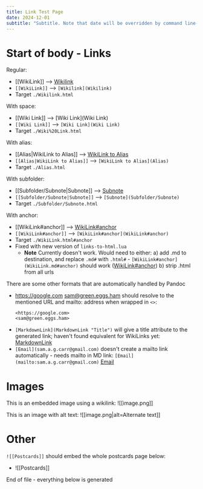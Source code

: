 ```yaml
---
title: Link Test Page
date: 2024-12-01
subtitle: "Subtitle. Note that date will be overridden by command line-set variable"
---
```


# Start of body - Links

Regular:
- [[WikiLink]] --> [Wikilink](Wikilink)
- `[[WikiLink]]` --> `[Wikilink](Wikilink)`
- Target `./Wikilink.html`

With space:
- [[Wiki Link]] --> [Wiki Link](Wiki Link)
- `[[Wiki Link]]` --> `[Wiki Link](Wiki Link)`
- Target `./Wiki%20Link.html`

With alias:
- [[Alias|WikiLink to Alias]] --> [WikiLink to Alias](Alias)
- `[[Alias|WikiLink to Alias]]` --> `[WikiLink to Alias](Alias)`
- Target `./Alias.html`

With subfolder:
- [[Subfolder/Subnote|Subnote]] --> [Subnote](Subfolder/Subnote)
- `[[Subfolder/Subnote|Subnote]]` --> `[Subnote](Subfolder/Subnote)`
- Target `./Subfolder/Subnote.html`

With anchor:
- [[WikiLink#anchor]] --> [WikiLink#anchor](WikiLink#anchor)
- `[[WikiLink#anchor]]` --> `[WikiLink#anchor](WikiLink#anchor)`
- Target `./WikiLink.html#anchor`
- Fixed with new version of `links-to-html.lua`
	- **Note** Currently doesn't work. Would need to either:
		a) add .md to destination, and replace `.md#` with `.html#` - `[WikiLink#anchor](WikiLink.md#anchor)` should work ([WikiLink#anchor](WikiLink.md#anchor))
		b) strip .html from all urls

There are some other formats that are automatically handled by Pandoc
- <https://google.com> <sam@green.eggs.ham> should resolve to the mentioned URL and mailto: address when wrapped in `<>`:
	```
	<https://google.com>
	<sam@green.eggs.ham>
	```
- `[MarkdownLink](MarkdownLink "Title")` will give a title attribute to the generated link; haven't found equivalent for WikiLinks yet: [MarkdownLink](MarkdownLink "Title")
- `[Email](sam.a.g.carr@gmail.com)` doesn't create a mailto link automatically - needs mailto in MD link: `[Email](mailto:sam.a.g.carr@gmail.com)` [Email](mailto:sam.a.g.carr@gmail.com)


# Images

This is an embedded image using a wikilink: ![[image.png]]

This is an image with alt text: ![[image.png|alt=Alternate text]]

# Other
`![[Postcards]]` should embed the whole postcards page below:
- ![[Postcards]]

End of file - everything below is generated